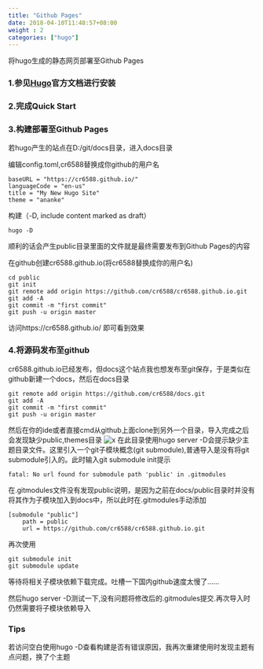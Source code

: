 ```yaml
---
title: "Github Pages"
date: 2018-04-10T11:48:57+08:00
weight : 2
categories: ["hugo"]
---
```


将hugo生成的静态网页部署至Github Pages

### 1.参见[Hugo](http://gohugo.io/)官方文档进行安装 
### 2.完成Quick Start
### 3.构建部署至Github Pages

若hugo产生的站点在D:/git/docs目录，进入docs目录

编辑config.toml,cr6588替换成你github的用户名

    baseURL = "https://cr6588.github.io/"
    languageCode = "en-us"
    title = "My New Hugo Site"
    theme = "ananke"
    
构建（-D, include content marked as draft）

    hugo -D

顺利的话会产生public目录里面的文件就是最终需要发布到Github Pages的内容

在github创建cr6588.github.io(将cr6588替换成你的用户名)

    cd public
    git init
    git remote add origin https://github.com/cr6588/cr6588.github.io.git
    git add -A
    git commit -m "first commit"
    git push -u origin master

访问https://cr6588.github.io/ 即可看到效果
### 4.将源码发布至github
cr6588.github.io已经发布，但docs这个站点我也想发布至git保存，于是类似在github新建一个docs，然后在docs目录

    git remote add origin https://github.com/cr6588/docs.git
    git add -A
    git commit -m "first commit"
    git push -u origin master

然后在你的ide或者直接cmd从github上面clone到另外一个目录，导入完成之后会发现缺少public,themes目录
![x](/images/import_docs.png)
在此目录使用hugo server -D会提示缺少主题目录文件。这里引入一个git子模块概念(git submodule),普通导入是没有将git submodule引入的。此时输入git submodule init提示

    fatal: No url found for submodule path 'public' in .gitmodules

在.gitmodules文件没有发现public说明，是因为之前在docs/public目录时并没有将其作为子模块加入到docs中，所以此时在.gitmodules手动添加

    [submodule "public"]
        path = public
        url = https://github.com/cr6588/cr6588.github.io.git

再次使用

    git submodule init
    git submodule update

等待将相关子模块依赖下载完成。吐槽一下国内github速度太慢了......

然后hugo server -D测试一下,没有问题将修改后的.gitmodules提交.再次导入时仍然需要将子模块依赖导入

### Tips
若访问空白使用hugo -D查看构建是否有错误原因，我再次重建使用时发现主题有点问题，换了个主题